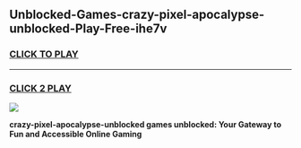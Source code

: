 
## Unblocked-Games-crazy-pixel-apocalypse-unblocked-Play-Free-ihe7v
<h3>
<a href="https://premium76.site?title=crazy-pixel-apocalypse-unblocked&ref=12A">CLICK TO PLAY</a></h3>
<hr>

<h3>
<a href="https://premium76.site?title=crazy-pixel-apocalypse-unblocked&ref=12A">CLICK 2 PLAY</a>
  
</h3>

<a href="https://premium76.site?title=crazy-pixel-apocalypse-unblocked&ref=12A"><img src="https://clearcache.store/games.png"></a>


**crazy-pixel-apocalypse-unblocked games unblocked: Your Gateway to Fun and Accessible Online Gaming**
